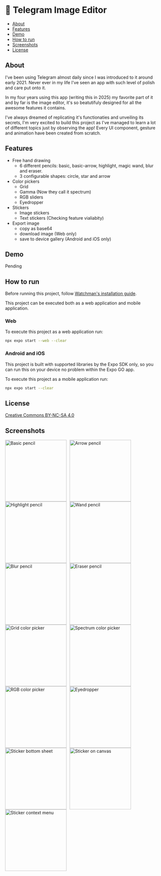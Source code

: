 # 🎨 Telegram Image Editor

- [About](#about)
- [Features](#features)
- [Demo](#demo)
- [How to run](#how-to-run)
- [Screenshots](#screenshots)
- [License](#license)

## About
I've been using Telegram almost daily since I was introduced to it around early 2021. Never ever in my life I've seen an app with such level of polish and care put onto it.

In my four years using this app (writing this in 2025) my favorite part of it and by far is the image editor, it's so beatutifuly designed for all the awesome features it contains.

I've always dreamed of replicating it's functionaties and unveiling its secrets, I'm very excited to build this project as I've managed to learn a lot of different topics just by observing the app! Every UI component, gesture and animation have been created from scratch.

## Features
- Free hand drawing
    - 6 different pencils: basic, basic-arrow, highlight, magic wand, blur and eraser.
    - 3 configurable shapes: circle, star and arrow
- Color pickers
    - Grid
    - Gamma (Now they call it spectrum)
    - RGB sliders
    - Eyedropper
- Stickers
    - Image stickers
    - Text stickers (Checking feature vialiabity)
- Export image
    - copy as base64
    - download image (Web only)
    - save to device gallery (Android and iOS only)

## Demo
Pending

## How to run
Before running this project, follow [Watchman's installation guide](https://facebook.github.io/watchman/docs/install#buildinstall).

This project can be executed both as a web application and mobile application.

### Web
To execute this project as a web application run:
```sh
npx expo start --web --clear
```

### Android and iOS
This project is built with supported libraries by the Expo SDK only, so you can run this on your device no problem within the Expo GO app.

To execute this project as a mobile application run:
```sh
npx expo start --clear
```

## License
[Creative Commons BY-NC-SA 4.0](https://creativecommons.org/licenses/by-nc-sa/4.0/)

## Screenshots
[<img style="float: left; margin-right: 10px" width="200px" src="./docs/images/penciil-basic.png" alt="Basic pencil">]("")
<img style="float: left; margin-right: 10px" width="200px" src="./docs/images/pencil-arrow.png" alt="Arrow pencil">
<img style="float: left; margin-right: 10px" width="200px" src="./docs/images/pencil-highlight.png" alt="Highlight pencil">
<img style="float: left; margin-right: 10px" width="200px" src="./docs/images/pencil-wand.png" alt="Wand pencil">
<img style="float: left; margin-right: 10px" width="200px" src="./docs/images/pencil-blur.png" alt="Blur pencil">
<img style="float: left; margin-right: 10px" width="200px" src="./docs/images/pencil-eraser.png" alt="Eraser pencil">
<img style="float: left; margin-right: 10px" width="200px" src="./docs/images/color-picker-grid.png" alt="Grid color picker">
<img style="float: left; margin-right: 10px" width="200px" src="./docs/images/color-picker-gamma.png" alt="Spectrum color picker">
<img style="float: left; margin-right: 10px" width="200px" src="./docs/images/color-picker-rgb.png" alt="RGB color picker">
<img style="float: left; margin-right: 10px" width="200px" src="./docs/images/color-picker-eyedropper.png" alt="Eyedropper">
<img style="float: left; margin-right: 10px" width="200px" src="./docs/images/sticker-bottom-sheet.png" alt="Sticker bottom sheet">
<img style="float: left; margin-right: 10px" width="200px" src="./docs/images/sticker-canvas.png" alt="Sticker on canvas">
<img style="float: left; margin-right: 10px" width="200px" src="./docs/images/sticker-context-menu.png" alt="Sticker context menu">
